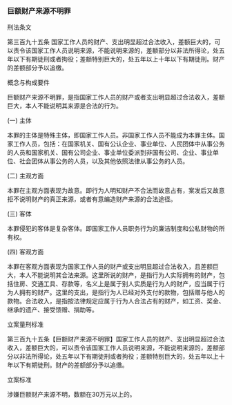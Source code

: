 ### 巨额财产来源不明罪
 刑法条文 

第三百九十五条 国家工作人员的财产、支出明显超过合法收入，差额巨大的，可以责令该国家工作人员说明来源，不能说明来源的，差额部分以非法所得论，处五年以下有期徒刑或者拘役；差额特别巨大的，处五年以上十年以下有期徒刑。财产的差额部分予以追缴。

 概念与构成要件 

巨额财产来源不明罪，是指国家工作人员的财产或者支出明显超过合法收入，差额巨大，本人不能说明其来源是合法的行为。

(一) 主体

本罪的主体是特殊主体，即国家工作人员。非国家工作人员不能成为本罪主体。国家工作人员，包括：在国家机关、国有公认企业、事业单位、人民团体中从事公务的人员和国家机关、国有公司企业、事业单位委派到非国有公司、企业、事业单位、社会团体从事公务的人员，以及其他依照法律从事公务的人员。

(二) 主观方面

本罪在主观方面表现为故意。即行为人明知财产不合法而故意占有，案发后又故意拒不说明财产的真正来源，或者有意编造财产来源的合法途径。

(三) 客体

本罪侵犯的客体是复杂客体。即国家工作人员职务行为的廉洁制度和公私财物的所有权。

(四) 客观方面

本罪在客观方面表现为国家工作人员的财产或支出明显超过合法收入，且差额巨大，本人不能说明其合法来源。这里所说的财产，是指行为人实际拥有的财产，包括住房、交通工具、存款等，名义上是属于别人实质是行为人的财产，应当属于行为人拥有的财产。这里的支出，是指行为人已经对外支付的款物，包括赠与他人的款物。合法收入，是指按法律规定应属于行为人合法占有的财产，如工资、奖金、继承的遗产、接受馈赠、捐助等。

 立案量刑标准 

第三百九十五条【巨额财产来源不明罪】国家工作人员的财产、支出明显超过合法收入，差额巨大的，可以责令该国家工作人员说明来源，不能说明来源的，差额部分以非法所得论，处五年以下有期徒刑或者拘役；差额特别巨大的，处五年以上十年以下有期徒刑。财产的差额部分予以追缴。

 立案标准 

涉嫌巨额财产来源不明，数额在30万元以上的。